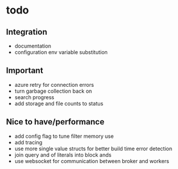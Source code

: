 

# todo

## Integration
- documentation
- configuration env variable substitution

## Important
- azure retry for connection errors
- turn garbage collection back on
- search progress
- add storage and file counts to status

## Nice to have/performance
- add config flag to tune filter memory use
- add tracing
- use more single value structs for better build time error detection
- join query and of literals into block ands
- use websocket for communication between broker and workers
